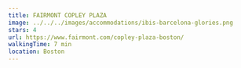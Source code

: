 ```yaml
---
title: FAIRMONT COPLEY PLAZA
image: ../../../images/accommodations/ibis-barcelona-glories.png
stars: 4
url: https://www.fairmont.com/copley-plaza-boston/
walkingTime: 7 min
location: Boston
---
```

